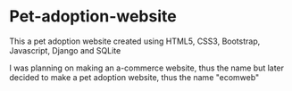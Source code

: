 # Pet-adoption-website
This a pet adoption website created using HTML5, CSS3, Bootstrap, Javascript, Django and SQLite

I was planning on making an a-commerce website, thus the name but later decided to make a pet adoption website, thus the name "ecomweb"
